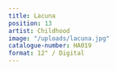 ```yaml
---
title: Lacuna
position: 13
artist: Childhood
image: "/uploads/lacuna.jpg"
catalogue-number: HA019
format: 12" / Digital
---
```



